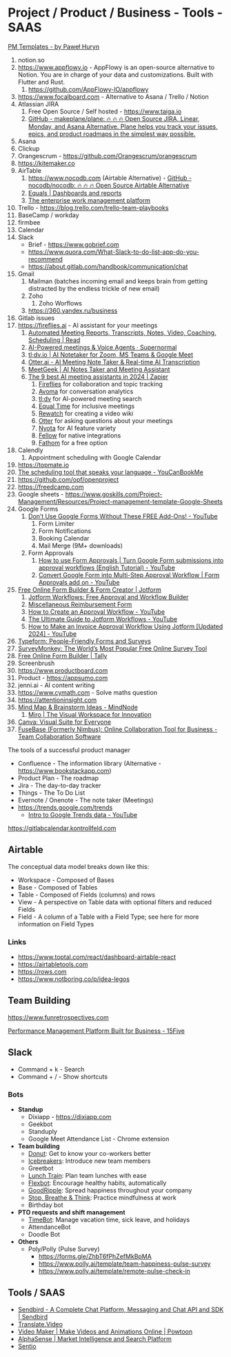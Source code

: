 # Project / Product / Business - Tools - SAAS

[PM Templates - by Paweł Huryn](https://www.productcompass.pm/p/templates)

1. notion.so
2. https://www.appflowy.io - AppFlowy is an open-source alternative to Notion. You are in charge of your data and customizations. Built with Flutter and Rust.
    1. https://github.com/AppFlowy-IO/appflowy
3. https://www.focalboard.com - Alternative to Asana / Trello / Notion
4. Atlassian JIRA
    1. Free Open Source / Self hosted - https://www.taiga.io
    2. [GitHub - makeplane/plane: 🔥 🔥 🔥 Open Source JIRA, Linear, Monday, and Asana Alternative. Plane helps you track your issues, epics, and product roadmaps in the simplest way possible.](https://github.com/makeplane/plane)
5. Asana
6. Clickup
7. Orangescrum - https://github.com/Orangescrum/orangescrum
8. https://kitemaker.co
9. AirTable
    1. https://www.nocodb.com (Airtable Alternative) - [GitHub - nocodb/nocodb: 🔥 🔥 🔥 Open Source Airtable Alternative](https://github.com/nocodb/nocodb)
    2. [Equals | Dashboards and reports](https://equals.com/report/)
    3. [The enterprise work management platform](https://www.smartsheet.com/)
10. Trello - https://blog.trello.com/trello-team-playbooks
11. BaseCamp / workday
12. firmbee
13. Calendar
14. Slack
    - Brief - https://www.gobrief.com
    - https://www.quora.com/What-Slack-to-do-list-app-do-you-recommend
    - https://about.gitlab.com/handbook/communication/chat
15. Gmail
      1. Mailman (batches incoming email and keeps brain from getting distracted by the endless trickle of new email)
      2. Zoho
            1. Zoho Worflows
      3. https://360.yandex.ru/business
16. Gitlab issues
17. https://fireflies.ai - AI assistant for your meetings
    1. [Automated Meeting Reports, Transcripts, Notes, Video, Coaching, Scheduling | Read](https://www.read.ai/)
    2. [AI-Powered meetings & Voice Agents · Supernormal](https://www.supernormal.com/)
    3. [tl;dv.io | AI Notetaker for Zoom, MS Teams & Google Meet](https://tldv.io/)
    4. [Otter.ai - AI Meeting Note Taker & Real-time AI Transcription](https://otter.ai/)
    5. [MeetGeek | AI Notes Taker and Meeting Assistant](https://meetgeek.ai/)
    6. [The 9 best AI meeting assistants in 2024 | Zapier](https://zapier.com/blog/best-ai-meeting-assistant/)
	    1. [Fireflies](https://zapier.com/blog/best-ai-meeting-assistant/#fireflies) for collaboration and topic tracking
	    2. [Avoma](https://zapier.com/blog/best-ai-meeting-assistant/#avoma) for conversation analytics
	    3. [tl;dv](https://zapier.com/blog/best-ai-meeting-assistant/#tldv) for AI-powered meeting search
	    4. [Equal Time](https://zapier.com/blog/best-ai-meeting-assistant/#equal-time) for inclusive meetings
	    5. [Rewatch](https://zapier.com/blog/best-ai-meeting-assistant/#rewatch) for creating a video wiki
	    6. [Otter](https://zapier.com/blog/best-ai-meeting-assistant/#otter) for asking questions about your meetings
	    7. [Nyota](https://zapier.com/blog/best-ai-meeting-assistant/#nyota) for AI feature variety
	    8. [Fellow](https://zapier.com/blog/best-ai-meeting-assistant/#fellow) for native integrations
	    9. [Fathom](https://zapier.com/blog/best-ai-meeting-assistant/#fathom) for a free option
18. Calendly
    1. Appointment scheduling with Google Calendar
19. https://topmate.io
20. [The scheduling tool that speaks your language - YouCanBookMe](https://youcanbook.me/)
21. https://github.com/opf/openproject
22. https://freedcamp.com
23. Google sheets - https://www.goskills.com/Project-Management/Resources/Project-management-template-Google-Sheets
24. Google Forms
	1. [Don’t Use Google Forms Without These FREE Add-Ons! - YouTube](https://www.youtube.com/watch?v=XMjWyJLVWCs&ab_channel=Simpletivity)
		1. Form Limiter
		2. Form Notifications
		3. Booking Calendar
		4. Mail Merge (9M+ downloads)
	2. Form Approvals
		1. [How to use Form Approvals | Turn Google Form submissions into approval workflows (English Tutorial) - YouTube](https://www.youtube.com/watch?v=eXdbUwzqI6s&t=3s&ab_channel=FormApprovals)
		2. [Convert Google Form into Multi-Step Approval Workflow | Form Approvals add on - YouTube](https://www.youtube.com/watch?v=pnGKv3WkHTo&ab_channel=KewalKishan-AutomateBusiness)
25. [Free Online Form Builder & Form Creator | Jotform](https://www.jotform.com)
	1. [Jotform Workflows: Free Approval and Workflow Builder](https://www.jotform.com/products/workflows/)
	2. [Miscellaneous Reimbursement Form](https://www.jotform.com/build/243022939651457?s=templates)
	3. [How to Create an Approval Workflow - YouTube](https://www.youtube.com/watch?v=WbRZwtadKlc&ab_channel=Jotform)
	4. [The Ultimate Guide to Jotform Workflows - YouTube](https://www.youtube.com/watch?v=EMt8Px9F0yU&ab_channel=Jotform)
	5. [How to Make an Invoice Approval Workflow Using Jotform \[Updated 2024\] - YouTube](https://www.youtube.com/watch?v=Rh2yo_jlMTc)
26. [Typeform: People-Friendly Forms and Surveys](https://www.typeform.com/)
27. [SurveyMonkey: The World’s Most Popular Free Online Survey Tool](https://www.surveymonkey.com/)
28. [Free Online Form Builder | Tally](https://tally.so/)
29. Screenbrush
30. https://www.productboard.com
31. Product - https://appsumo.com
32. jenni.ai - AI content writing
33. https://www.cymath.com - Solve maths question
34. https://attentioninsight.com
35. [Mind Map & Brainstorm Ideas - MindNode](https://www.mindnode.com/)
    1. [Miro | The Visual Workspace for Innovation](https://miro.com/)
36. [Canva: Visual Suite for Everyone](https://www.canva.com)
37. [FuseBase (Formerly Nimbus): Online Collaboration Tool for Business - Team Collaboration Software](https://nimbusweb.me/)

The tools of a successful product manager

- Confluence - The information library (Alternative - https://www.bookstackapp.com)
- Product Plan - The roadmap
- Jira - The day-to-day tracker
- Things - The To Do List
- Evernote / Onenote - The note taker (Meetings)
- https://trends.google.com/trends
   	- [Intro to Google Trends data - YouTube](https://www.youtube.com/watch?v=G76OomPTrE0)

https://gitlabcalendar.kontrollfeld.com

## Airtable

The conceptual data model breaks down like this:

- Workspace - Composed of Bases
- Base - Composed of Tables
- Table - Composed of Fields (columns) and rows
- View - A perspective on Table data with optional filters and reduced Fields
- Field - A column of a Table with a Field Type; see here for more information on Field Types

### Links

- https://www.toptal.com/react/dashboard-airtable-react
- https://airtabletools.com
- https://rows.com
- https://www.notboring.co/p/idea-legos

## Team Building

https://www.funretrospectives.com

[Performance Management Platform Built for Business - 15Five](https://www.15five.com/)

## Slack

- Command + k - Search
- Command + / - Show shortcuts

### Bots

- **Standup**
    - Dixiapp - https://dixiapp.com
    - Geekbot
    - Standuply
    - Google Meet Attendance List - Chrome extension
- **Team building**
    - [Donut](https://zapier.com/blog/best-free-slack-apps/#donut): Get to know your co-workers better
    - [Icebreakers](https://zapier.com/blog/best-free-slack-apps/#icebreakers): Introduce new team members
    - Greetbot
    - [Lunch Train](https://zapier.com/blog/best-free-slack-apps/#lunchtrain): Plan team lunches with ease
    - [Flexbot](https://zapier.com/blog/best-free-slack-apps/#flexbot): Encourage healthy habits, automatically
    - [GoodRipple](https://zapier.com/blog/best-free-slack-apps/#goodripple): Spread happiness throughout your company
    - [Stop, Breathe & Think](https://zapier.com/blog/best-free-slack-apps/#stopbreathethink): Practice mindfulness at work
    - Birthday bot
- **PTO requests and shift management**
    - [TimeBot](https://zapier.com/blog/best-free-slack-apps/#timebot): Manage vacation time, sick leave, and holidays
    - AttendanceBot
    - Doodle Bot
- **Others**
    - Poly/Polly (Pulse Survey)
        - https://forms.gle/ZhbT6fPhZefMkBpMA
        - https://www.polly.ai/template/team-happiness-pulse-survey
        - https://www.polly.ai/template/remote-pulse-check-in

## Tools / SAAS

- [Sendbird - A Complete Chat Platform, Messaging and Chat API and SDK | Sendbird](https://sendbird.com/)
- [Translate.Video](https://www.translate.video/)
- [Video Maker | Make Videos and Animations Online | Powtoon](https://www.powtoon.com/)
- [AlphaSense | Market Intelligence and Search Platform](https://www.alpha-sense.com/)
- [Sentio](https://www.sentio.xyz/)
